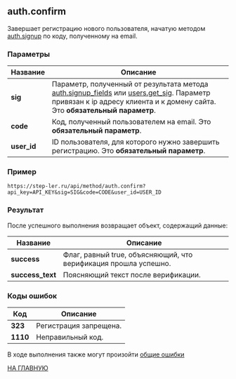 ## auth.confirm

Завершает регистрацию нового пользователя, начатую методом [auth.signup](/auth/signup.md) по коду, полученному на email.


### Параметры

| Название |Описание |
|----|----|
| **sig** | Параметр, полученный от результата метода [auth.signup_fields](/auth/signup_fields.md) или [users.get_sig](/users/get_sig.md). Параметр привязан к ip адресу клиента и к домену сайта. Это **обязательный параметр**. |
| **code** | Код, полученный пользователем на email. Это **обязательный параметр**. |
| **user_id** | ID пользователя, для которого нужно завершить регистрацию. Это **обязательный параметр**. |

### Пример

```
https://step-ler.ru/api/method/auth.confirm?api_key=API_KEY&sig=SIG&code=CODE&user_id=USER_ID
```

### Результат

После успешного выполнения возвращает объект, содержащий данные:

| Название |Описание |
|----|----|
| **success** | Флаг, равный true, объясняющий, что верификация прошла успешно. |
| **success_text** | Поясняющий текст после верификации. |


### Коды ошибок

|Код | Описание |
|----|----|
| **323** | Регистрация запрещена. |
| **1110** | Неправильный код. |

В ходе выполнения также могут произойти [общие ошибки](/docs/errors.md)

[НА ГЛАВНУЮ](/README.md)